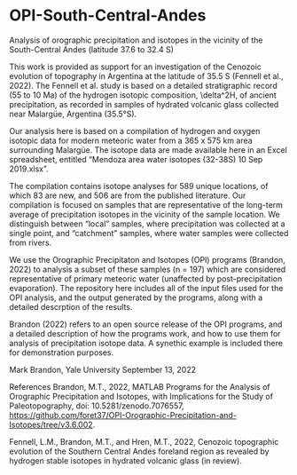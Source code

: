 # OPI-South-Central-Andes
Analysis of orographic precipitation and isotopes in the vicinity of the South-Central Andes (latitude 37.6 to 32.4 S)

This work is provided as support for an investigation of the Cenozoic evolution of topography in Argentina at the latitude of 35.5 S (Fennell et al., 2022). The Fennell et al. study is based on a detailed stratigraphic record (55 to 10 Ma) of the hydrogen isotopic composition, \delta^2H, of ancient precipitation, as recorded in samples of hydrated volcanic glass collected near Malargüe, Argentina (35.5°S). 

Our analysis here is based on a compilation of hydrogen and oxygen isotopic data for modern meteoric water from a 365 x 575 km area surrounding Malargüe. The isotope data are made available here in an Excel spreadsheet, entitled “Mendoza area water isotopes (32-38S) 10 Sep 2019.xlsx”.

The compilation contains isotope analyses for 589 unique locations, of which 83 are new, and 506 are from the published literature. Our compilation is focused on samples that are representative of the long-term average of precipitation isotopes in the vicinity of the sample location. We distinguish between “local” samples, where precipitation was collected at a single point, and “catchment” samples, where water samples were collected from rivers. 

We use the Orographic Precipitaton and Isotopes (OPI) programs (Brandon, 2022) to analysis a subset of these samples (n = 197) which are considered representative of primary meteoric water (unaffected by post-precipitation evaporation). The repository here includes all of the input files used for the OPI analysis, and the output generated by the programs, along with a detailed descrption of the results. 

Brandon (2022) refers to an open source release of the OPI programs, and a detailed description of how the programs work, and how to use them for analysis of precipitation isotope data. A synethic example is included there for demonstration purposes.

Mark Brandon, Yale University
September 13, 2022

References
Brandon, M.T., 2022, MATLAB Programs for the Analysis of Orographic Precipitation and Isotopes, with Implications for the Study of Paleotopography, doi: 10.5281/zenodo.7076557, https://github.com/foret37/OPI-Orographic-Precipitation-and-Isotopes/tree/v3.6.002.

Fennell, L.M., Brandon, M.T., and Hren, M.T., 2022, Cenozoic topographic evolution of the Southern Central Andes foreland region as revealed by hydrogen stable isotopes in hydrated volcanic glass (in review). 


